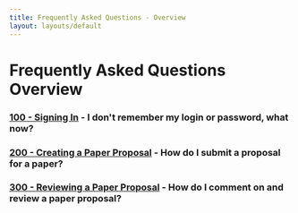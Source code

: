```yaml
---
title: Frequently Asked Questions - Overview
layout: layouts/default
---
```


# Frequently Asked Questions Overview


### [100 - Signing In](100-signing-in) - I don't remember my login or password, what now?
### [200 - Creating a Paper Proposal](200-creating-a-paper-proposal) - How do I submit a proposal for a paper?
### [300 - Reviewing a Paper Proposal](300-reviewing-a-paper-proposal) - How do I comment on and review a paper proposal?

